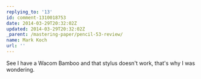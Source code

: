 ```yaml
---
replying_to: '13'
id: comment-1310018753
date: 2014-03-29T20:32:02Z
updated: 2014-03-29T20:32:02Z
_parent: /mastering-paper/pencil-53-review/
name: Mark Koch
url: ''
---
```


See I have a Wacom Bamboo and that stylus doesn't work, that's why I was wondering.
